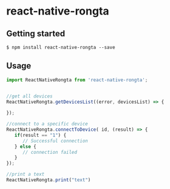 # react-native-rongta

## Getting started

`$ npm install react-native-rongta --save`

## Usage
```javascript
import ReactNativeRongta from 'react-native-rongta';


//get all devices
ReactNativeRongta.getDevicesList((error, devicesList) => {
      
});

//connect to a specific device
ReactNativeRongta.connectToDevice( id, (result) => {
   if(result == "1") {
      // Successful connection
   } else {
      // connection failed
   }
});

//print a text
ReactNativeRongta.print("text")
